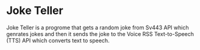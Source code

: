 # Joke Teller

Joke Teller is a progrome that gets a random joke from Sv443 API which genrates jokes and then it sends the joke to the Voice RSS Text-to-Speech (TTS) API which converts text to speech.
